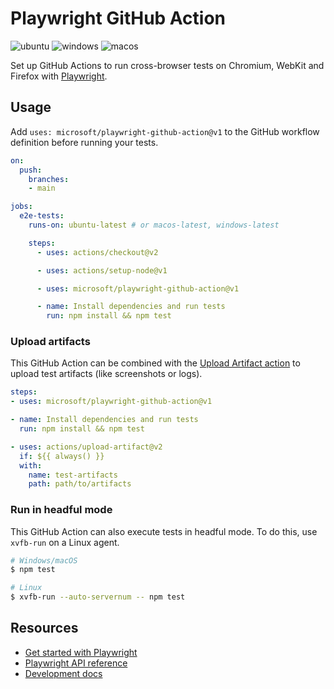 # Playwright GitHub Action

 ![ubuntu](https://github.com/microsoft/playwright-github-action/workflows/ubuntu/badge.svg) ![windows](https://github.com/microsoft/playwright-github-action/workflows/windows/badge.svg) ![macos](https://github.com/microsoft/playwright-github-action/workflows/macos/badge.svg)

Set up GitHub Actions to run cross-browser tests on Chromium, WebKit and Firefox with [Playwright](https://github.com/microsoft/playwright).

## Usage

Add `uses: microsoft/playwright-github-action@v1` to the GitHub workflow definition before running your tests.

```yml
on:
  push:
    branches:
    - main

jobs:
  e2e-tests:
    runs-on: ubuntu-latest # or macos-latest, windows-latest

    steps:
      - uses: actions/checkout@v2

      - uses: actions/setup-node@v1

      - uses: microsoft/playwright-github-action@v1

      - name: Install dependencies and run tests
        run: npm install && npm test
```

### Upload artifacts

This GitHub Action can be combined with the [Upload Artifact action](https://github.com/actions/upload-artifact) to upload test artifacts (like screenshots or logs).

```yml
steps:
- uses: microsoft/playwright-github-action@v1

- name: Install dependencies and run tests
  run: npm install && npm test

- uses: actions/upload-artifact@v2
  if: ${{ always() }}
  with:
    name: test-artifacts
    path: path/to/artifacts
```

### Run in headful mode

This GitHub Action can also execute tests in headful mode. To do this, use `xvfb-run` on a Linux agent.

```sh
# Windows/macOS
$ npm test

# Linux
$ xvfb-run --auto-servernum -- npm test
```

## Resources

* [Get started with Playwright](https://github.com/microsoft/playwright)
* [Playwright API reference](https://playwright.dev/docs/api/class-playwright/)
* [Development docs](DEVELOPMENT.md)

